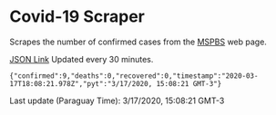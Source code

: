 # Covid-19 Scraper

Scrapes the number of confirmed cases from the [MSPBS](https://www.mspbs.gov.py/covid-19.php) web page.

[JSON Link](https://jmayalag.github.io/covid19-scrape/cases.json)
Updated every 30 minutes.
```
{"confirmed":9,"deaths":0,"recovered":0,"timestamp":"2020-03-17T18:08:21.978Z","pyt":"3/17/2020, 15:08:21 GMT-3"}
```
Last update (Paraguay Time): 3/17/2020, 15:08:21 GMT-3